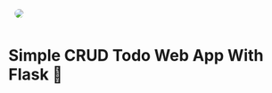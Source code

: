 <img src="https://tahazare.ir/FlaskTodo.png" style="border-radius: 1rem;margin: 10px;padding: 1px;align-items: center">

# Simple CRUD Todo Web App With Flask 🐍
